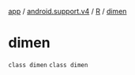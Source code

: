 [app](../../../index.md) / [android.support.v4](../../index.md) / [R](../index.md) / [dimen](./index.md)

# dimen

`class dimen`
`class dimen`